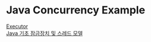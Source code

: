 # Java Concurrency Example
[Executor](https://github.com/JungHa-Cho/JavaConcurrencyStudy/tree/master/Executor)   
[Java 기초 잠금장치 및 스레드 모델]()